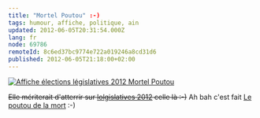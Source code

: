 ```yaml
---
title: "Mortel Poutou" :-)
tags: humour, affiche, politique, ain
updated: 2012-06-05T20:31:54.000Z
lang: fr
node: 69786
remoteId: 8c6ed37bc9774e722a019246a8cd31d6
published: 2012-06-05T21:18:00+02:00
---
```

<a href="/images/affiche-elections-legislatives-2012-mortel-poutou.jpg">![Affiche élections législatives 2012 Mortel Poutou](/images/660x/affiche-elections-legislatives-2012-mortel-poutou.jpg)
</a>

<strike>Elle mériterait d'atterrir sur [lolgislatives 2012](http://lolgislatives2012.tumblr.com/) celle là :-)</strike>
 Ah bah c'est fait [Le poutou de la mort](http://lolgislatives2012.tumblr.com/post/24485240456/le-poutou-de-la-mort-via-dpobel#.T85skWY6uFI) :-)

